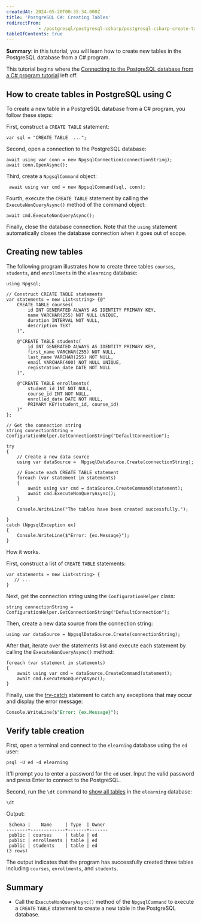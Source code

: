 ```yaml
---
createdAt: 2024-05-20T00:35:34.000Z
title: 'PostgreSQL C#: Creating Tables'
redirectFrom: 
            - /postgresql/postgresql-csharp/postgresql-csharp-create-table
tableOfContents: true
---
```



**Summary**: in this tutorial, you will learn how to create new tables in the PostgreSQL database from a C# program.

This tutorial begins where the [Connecting to the PostgreSQL database from a C# program tutorial](/postgresql/postgresql-csharp/postgresql-csharp-connect) left off.

## How to create tables in PostgreSQL using C

To create a new table in a PostgreSQL database from a C# program, you follow these steps:

First, construct a `CREATE TABLE` statement:

```
var sql = "CREATE TABLE  ...";
```

Second, open a connection to the PostgreSQL database:

```
await using var conn = new NpgsqlConnection(connectionString);
await conn.OpenAsync();
```

Third, create a `NpgsqlCommand` object:

```
 await using var cmd = new NpgsqlCommand(sql, conn);
```

Fourth, execute the `CREATE TABLE` statement by calling the `ExecuteNonQueryAsync()` method of the command object:

```
await cmd.ExecuteNonQueryAsync();
```

Finally, close the database connection. Note that the `using` statement automatically closes the database connection when it goes out of scope.

## Creating new tables

The following program illustrates how to create three tables `courses`, `students`, and `enrollments` in the `elearning` database:

```
using Npgsql;

// Construct CREATE TABLE statements
var statements = new List<string> {@"
    CREATE TABLE courses(
        id INT GENERATED ALWAYS AS IDENTITY PRIMARY KEY,
        name VARCHAR(255) NOT NULL UNIQUE,
        duration INTERVAL NOT NULL,
        description TEXT
    )",

    @"CREATE TABLE students(
        id INT GENERATED ALWAYS AS IDENTITY PRIMARY KEY,
        first_name VARCHAR(255) NOT NULL,
        last_name VARCHAR(255) NOT NULL,
        email VARCHAR(400) NOT NULL UNIQUE,
        registration_date DATE NOT NULL
    )",

    @"CREATE TABLE enrollments(
        student_id INT NOT NULL,
        course_id INT NOT NULL,
        enrolled_date DATE NOT NULL,
        PRIMARY KEY(student_id, course_id)
    )"
};

// Get the connection string
string connectionString = ConfigurationHelper.GetConnectionString("DefaultConnection");

try
{
    // Create a new data source
    using var dataSource =  NpgsqlDataSource.Create(connectionString);

    // Execute each CREATE TABLE statement
    foreach (var statement in statements)
    {
        await using var cmd = dataSource.CreateCommand(statement);
        await cmd.ExecuteNonQueryAsync();
    }

    Console.WriteLine("The tables have been created successfully.");

}
catch (NpgsqlException ex)
{
    Console.WriteLine($"Error: {ex.Message}");
}
```

How it works.

First, construct a list of `CREATE` `TABLE` statements:

```
var statements = new List<string> {
   // ...
}
```

Next, get the connection string using the `ConfigurationHelper` class:

```
string connectionString = ConfigurationHelper.GetConnectionString("DefaultConnection");
```

Then, create a new data source from the connection string:

```
using var dataSource = NpgsqlDataSource.Create(connectionString);
```

After that, iterate over the statements list and execute each statement by calling the `ExecuteNonQueryAsync()` method:

```
foreach (var statement in statements)
{
    await using var cmd = dataSource.CreateCommand(statement);
    await cmd.ExecuteNonQueryAsync();
}
```

Finally, use the [try-catch](https://www.csharptutorial.net/csharp-tutorial/csharp-try-catch/) statement to catch any exceptions that may occur and display the error message:

```sql
Console.WriteLine($"Error: {ex.Message}");
```

## Verify table creation

First, open a terminal and connect to the `elearning` database using the `ed` user:

```
psql -U ed -d elearning
```

It'll prompt you to enter a password for the `ed` user. Input the valid password and press Enter to connect to the PostgreSQL.

Second, run the `\dt` command to [show all tables](/postgresql/postgresql-administration/postgresql-show-tables) in the `elearning` database:

```
\dt
```

Output:

```
 Schema |    Name     | Type  | Owner
--------+-------------+-------+-------
 public | courses     | table | ed
 public | enrollments | table | ed
 public | students    | table | ed
(3 rows)
```

The output indicates that the program has successfully created three tables including `courses`, `enrollments`, and `students`.

## Summary

- Call the `ExecuteNonQueryAsync()` method of the `NpgsqlCommand` to execute a `CREATE` `TABLE` statement to create a new table in the PostgreSQL database.
